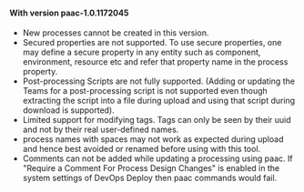 #### With version paac-1.0.1172045

* New processes cannot be created in this version.
* Secured properties are not supported. To use secure properties, one may define a secure property in any entity such as component, environment, resource etc and refer that property name in the process property.
* Post-processing Scripts are not fully supported. (Adding or updating the Teams for a post-processing script is not supported even though extracting the script into a file during upload and using that script during download is supported).
* Limited support for modifying tags. Tags can only be seen by their uuid and not by their real user-defined names.
* process names with spaces may not work as expected during upload and hence best avoided or renamed before using with this tool.
* Comments can not be added while updating a processing using paac. If "Require a Comment For Process Design Changes" is enabled in the system settings of DevOps Deploy then paac commands would fail.
